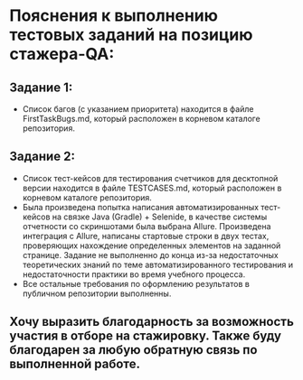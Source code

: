 # Пояснения к выполнению тестовых заданий на позицию стажера-QA:
## Задание 1:
 - Список багов (с указанием приоритета) находится в файле FirstTaskBugs.md, который расположен в корневом каталоге репозитория.
## Задание 2:
  - Список тест-кейсов для тестирования счетчиков для десктопной версии находится в файле TESTCASES.md, который расположен в корневом каталоге репозитория.
  - Была произведена попытка написания автоматизированных тест-кейсов на связке Java (Gradle) + Selenide, в качестве системы отчетности со скриншотами была выбрана Allure. Произведена интеграция с Allure, написаны стартовые строки в двух тестах, проверяющих нахождение определенных элементов на заданной странице. Задание не выполненно до конца из-за недостаточных теоретических знаний по теме автоматизированного тестирования и недостаточности практики во время учебного процесса.
  - Все остальные требования по оформлению результатов в публичном репозитории выполненны.
## Хочу выразить благодарность за возможность участия в отборе на стажировку. Также буду благодарен за любую обратную связь по выполненной работе.
